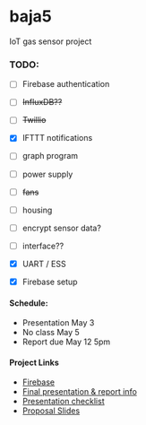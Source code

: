 # baja5
IoT gas sensor project

### TODO:
- [ ] Firebase authentication
- [ ] ~~InfluxDB??~~
- [ ] ~~Twillio~~
- [x] IFTTT notifications
- [ ] graph program
- [ ] power supply
- [ ] ~~fans~~
- [ ] housing
- [ ] encrypt sensor data?
- [ ] interface??
- [x] UART / ESS
- [x] Firebase setup


#### Schedule:
- Presentation May 3
- No class May 5
- Report due May 12 5pm

#### Project Links
- [Firebase](https://console.firebase.google.com/project/gas-sensor-4ff34/database/gas-sensor-4ff34-default-rtdb/data/~2F)
- [Final presentation & report info](https://uiowa.instructure.com/courses/197409/files/22878245?module_item_id=6417490)
- [Presentation checklist](https://uiowa.instructure.com/courses/197409/files/22878282?module_item_id=6417498)
- [Proposal Slides](https://docs.google.com/presentation/d/1PWZBg-Tavlpqg9ARiIn7N8eApGG6F4yydHcis11Fad8/edit?usp=share_link)
